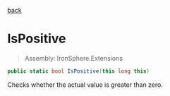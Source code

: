 ﻿

[back](/IronSphere.Extensions/types/LongExtension)

# IsPositive

> Assembly: IronSphere.Extensions

```csharp
public static bool IsPositive(this long this)
```

Checks whether the actual value is greater than zero.

 